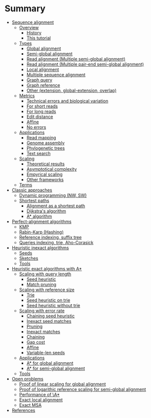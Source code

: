 # Summary

- [Sequence alignment]()
    - [Overview](overview.md)
        - [History](history.md)
        - [This tutorial](tutorial.md)
    - [Types](types.md)
        - [Global alignment]()
        - [Semi-global alignment]()
        - [Read alignment (Multiple semi-global alignment)]()
        - [Read alignment (Multiple pair-end semi-global alignment)]()
        - [Local alignment]()
        - [Multiple sequence alignment]()
        - [Graph query]()
        - [Graph reference]()
        - [Other (extension, global-extension, overlap)]()
    - [Metrics]()
        - [Technical errors and biological variation]()
        - [For short reads]()
        - [For long reads]()
        - [Edit distance]()
        - [Affine]()
        - [No errors]()
    - [Applications]()
        - [Read mapping]()
        - [Genome assembly]()
        - [Phylogenetic trees]()
        - [Text search]()
    - [Scaling]()
        - [Theoretical results]()
        - [Asymptotical complexity]()
        - [Empyrical scaling]()
        - [Other frameworks]()
    - [Terms](terms.md)
- [Classic approaches]()
    - [Dynamic programming (NW, SW)](dp.md)
    - [Shortest paths]()
        - [Alignment as a shortest path]()
        - [Dijkstra's algorithm]()
        - [A\* algorithm]()
- [Perfect-alignment algorithms]()
    - [KMP]()
    - [Rabin-Karp (Hashing)]()
    - [Reference indexing, suffix tree]()
    - [Queries indexing, trie, Aho-Corasick]()
- [Heuristic inexact algorithms]()
    - [Seeds]()
    - [Sketches]()
    - [Tools]()
- [Heuristic exact algorithms with A\*]()
    - [Scaling with query length]()
        - [Seed heuristic]()
        - [Match pruning]()
    - [Scaling with reference size]()
        - [Trie]()
        - [Seed heuristic on trie]()
        - [Seed heuristic without trie]()
    - [Scaling with error rate]()
        - [Chaining seed heuristic]()
        - [Inexact seed matches]()
        - [Pruning]()
        - [Inexact matches]()
        - [Chaining]()
        - [Gap cost]()
        - [Affine]()
        - [Variable-len seeds]()
    - [Applications]()
        - [A\* for global alignment]()
        - [A\* for semi-global alignment](astar-semiglobal.md)
    - [Tools]()
- [Open problems]()
    - [Proof of linear scaling for global alignment]()
    - [Proof of logarithic reference scaling for semi-global alignment]()
    - [Performance of \A*]()
    - [Exact local alignment]()
    - [Exact MSA]()
- [References]()
